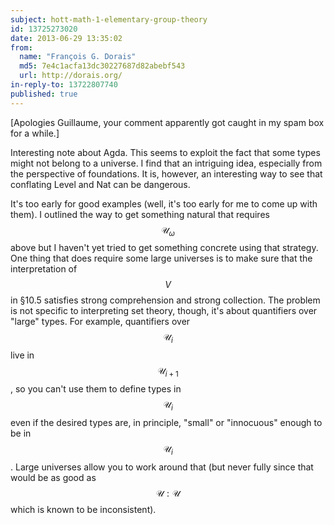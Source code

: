 ```yaml
---
subject: hott-math-1-elementary-group-theory
id: 13725273020
date: 2013-06-29 13:35:02
from:
  name: "François G. Dorais"
  md5: 7e4c1acfa13dc30227687d82abebf543
  url: http://dorais.org/
in-reply-to: 13722807740
published: true
---
```

[Apologies Guillaume, your comment apparently got caught in my spam box for a while.] 

Interesting note about Agda. This seems to exploit the fact that some types might not belong to a universe. I find that an intriguing idea, especially from the perspective of foundations. It is, however, an interesting way to see that conflating Level and Nat can be dangerous. 

It's too early for good examples (well, it's too early for me to come up with them). I outlined the way to get something natural that requires $$\mathcal{U}_\omega$$ above but I haven't yet tried to get something concrete using that strategy. One thing that does require some large universes is to make sure that the interpretation of $$V$$ in §10.5 satisfies strong comprehension and strong collection. The problem is not specific to interpreting set theory, though, it's about quantifiers over "large" types. For example, quantifiers over $$\mathcal{U}_i$$ live in $$\mathcal{U}_{i+1}$$, so you can't use them to define types in $$\mathcal{U}_i$$ even if the desired types are, in principle, "small" or "innocuous" enough to be in $$\mathcal{U}_i$$. Large universes allow you to work around that (but never fully since that would be as good as $$\mathcal{U}:\mathcal{U}$$ which is known to be inconsistent).
